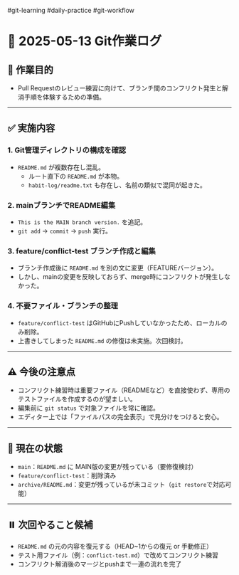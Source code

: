 #git-learning #daily-practice #git-workflow

# 📅 2025-05-13 Git作業ログ

## 🧭 作業目的
- Pull Requestのレビュー練習に向けて、ブランチ間のコンフリクト発生と解消手順を体験するための準備。

---

## ✅ 実施内容

### 1. Git管理ディレクトリの構成を確認
- `README.md` が複数存在し混乱。
  - ルート直下の `README.md` が本物。
  - `habit-log/readme.txt` も存在し、名前の類似で混同が起きた。

### 2. mainブランチでREADME編集
- `This is the MAIN branch version.` を追記。
- `git add` → `commit` → `push` 実行。

### 3. feature/conflict-test ブランチ作成と編集
- ブランチ作成後に `README.md` を別の文に変更（FEATUREバージョン）。
- しかし、mainの変更を反映しておらず、merge時にコンフリクトが発生しなかった。

### 4. 不要ファイル・ブランチの整理
- `feature/conflict-test` はGitHubにPushしていなかったため、ローカルのみ削除。
- 上書きしてしまった `README.md` の修復は未実施。次回検討。

---

## ⚠️ 今後の注意点

- コンフリクト練習時は重要ファイル（READMEなど）を直接使わず、専用のテストファイルを作成するのが望ましい。
- 編集前に `git status` で対象ファイルを常に確認。
- エディター上では「ファイルパスの完全表示」で見分けをつけると安心。

---

## 🧹 現在の状態

- `main`：`README.md` に MAIN版の変更が残っている（要修復検討）
- `feature/conflict-test`：削除済み
- `archive/README.md`：変更が残っているが未コミット（`git restore`で対応可能）

---

## ⏸️ 次回やること候補

- `README.md` の元の内容を復元する（HEAD~1からの復元 or 手動修正）
- テスト用ファイル（例：`conflict-test.md`）で改めてコンフリクト練習
- コンフリクト解消後のマージとpushまで一連の流れを完了